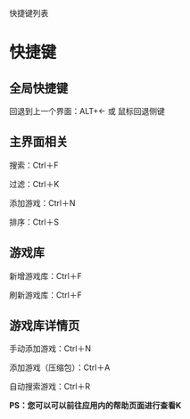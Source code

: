 快捷键列表﻿
# 快捷键
## 全局快捷键

回退到上一个界面：ALT+← 或 鼠标回退侧键
## 主界面相关

搜索：Ctrl＋F

过滤：Ctrl＋K

添加游戏：Ctrl＋N      

排序：Ctrl＋S
## 游戏库

新增游戏库：Ctrl＋F

刷新游戏库：Ctrl＋F

## 游戏库详情页

手动添加游戏：Ctrl＋N

添加游戏（压缩包）：Ctrl＋A

自动搜索游戏：Ctrl＋R

 **PS：您可以可以前往应用内的帮助页面进行查看K**